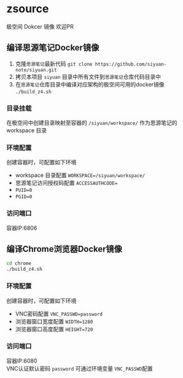 # zsource
极空间 Dokcer 镜像
欢迎PR


## 编译思源笔记Docker镜像

1. 克隆`思源笔记`最新代码 `git clone https://github.com/siyuan-note/siyuan.git`
2. 拷贝本项目 `siyuan` 目录中所有文件到`思源笔记`仓库代码目录中  
3. 在`思源笔记`仓库目录中编译对应架构的极空间可用的docker镜像  `./build_z4.sh` 

### 目录挂载
在极空间中创建目录映射至容器的 `/siyuan/workspace/` 作为思源笔记的  workspace 目录

### 环境配置
创建容器时，可配置如下环境
*  workspace 目录配置 `WORKSPACE=/siyuan/workspace/`
* 思源笔记访问授权码配置 `ACCESSAUTHCODE=`
* `PUID=0`
* `PGID=0`

### 访问端口
容器IP:6806

## 编译Chrome浏览器Docker镜像

```bash
cd chrome
./build_z4.sh
```

### 环境配置
创建容器时，可配置如下环境
*  VNC密码配置 `VNC_PASSWD=password`
* 浏览器窗口宽度配置 `WIDTH=1280`
* 浏览器窗口高度配置 `HEIGHT=720`

### 访问端口
容器IP:6080  
VNC认证默认密码 `password` 可通过环境变量 `VNC_PASSWD`配置
